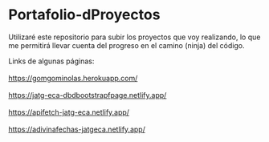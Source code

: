 # Portafolio-dProyectos
Utilizaré este repositorio para subir los proyectos que voy realizando, lo que me permitirá llevar cuenta del progreso en el camino (ninja) del código.

Links de algunas páginas:
<br><br>
https://gomgominolas.herokuapp.com/
<br><br>
https://jatg-eca-dbdbootstrapfpage.netlify.app/
<br><br>
https://apifetch-jatg-eca.netlify.app/
<br><br>
https://adivinafechas-jatgeca.netlify.app/

